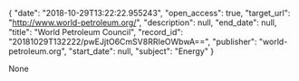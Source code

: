{
  "date": "2018-10-29T13:22:22.955243", 
  "open_access": true, 
  "target_url": "http://www.world-petroleum.org/", 
  "description": null, 
  "end_date": null, 
  "title": "World Petroleum Council", 
  "record_id": "20181029T132222/pwEJjtO6CmSV8RRIeOWbwA==", 
  "publisher": "world-petroleum.org", 
  "start_date": null, 
  "subject": "Energy"
}

None
